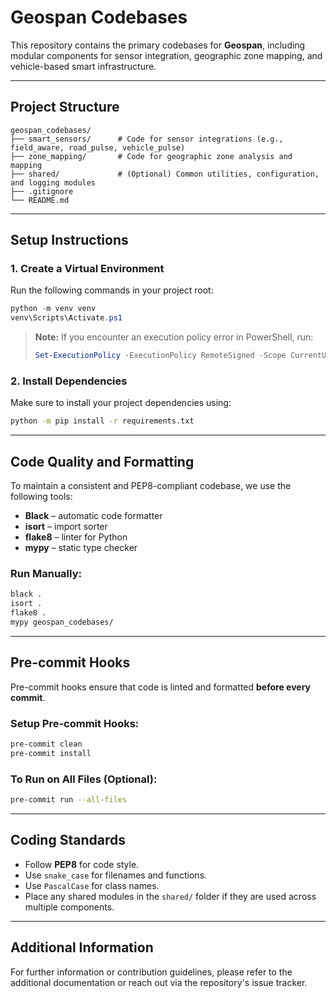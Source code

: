 
# Geospan Codebases

This repository contains the primary codebases for **Geospan**, including modular components for sensor integration, geographic zone mapping, and vehicle-based smart infrastructure.

---

## Project Structure

```
geospan_codebases/
├── smart_sensors/      # Code for sensor integrations (e.g., field_aware, road_pulse, vehicle_pulse)
├── zone_mapping/       # Code for geographic zone analysis and mapping
├── shared/             # (Optional) Common utilities, configuration, and logging modules
├── .gitignore
└── README.md
```

---

## Setup Instructions

### 1. Create a Virtual Environment

Run the following commands in your project root:

```powershell
python -m venv venv
venv\Scripts\Activate.ps1
```

> **Note:** If you encounter an execution policy error in PowerShell, run:
> ```powershell
> Set-ExecutionPolicy -ExecutionPolicy RemoteSigned -Scope CurrentUser
> ```

### 2. Install Dependencies

Make sure to install your project dependencies using:

```bash
python -m pip install -r requirements.txt
```

---

## Code Quality and Formatting

To maintain a consistent and PEP8-compliant codebase, we use the following tools:

- **Black** – automatic code formatter
- **isort** – import sorter
- **flake8** – linter for Python
- **mypy** – static type checker

### Run Manually:

```bash
black .
isort .
flake8 .
mypy geospan_codebases/
```

---

## Pre-commit Hooks

Pre-commit hooks ensure that code is linted and formatted **before every commit**.

### Setup Pre-commit Hooks:

```bash
pre-commit clean
pre-commit install
```

### To Run on All Files (Optional):

```bash
pre-commit run --all-files
```

---

## Coding Standards

- Follow **PEP8** for code style.
- Use `snake_case` for filenames and functions.
- Use `PascalCase` for class names.
- Place any shared modules in the `shared/` folder if they are used across multiple components.

---

## Additional Information

For further information or contribution guidelines, please refer to the additional documentation or reach out via the repository's issue tracker.

